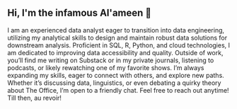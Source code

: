 ## Hi, I'm the infamous Al'ameen 👋

I am an experienced data analyst eager to transition into data engineering, utilizing my analytical skills to design and maintain robust data solutions for downstream analysis. Proficient in SQL, R, Python, and cloud technologies, I am dedicated to improving data accessibility and quality. Outside of work, you’ll find me writing on Substack or in my private journals, listening to podcasts, or likely rewatching one of my favorite shows. I’m always expanding my skills, eager to connect with others, and explore new paths. Whether it’s discussing data, linguistics, or even debating a quirky theory about The Office, I’m open to a friendly chat. Feel free to reach out anytime! Till then, au revoir!

